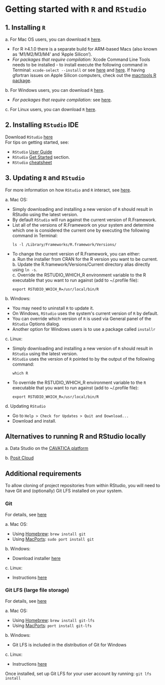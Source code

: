 # Getting started with `R` and `RStudio`

## 1. Installing `R`

a. For Mac OS users, you can download `R` [here](https://cran.r-project.org/bin/macosx/).  
   - For R ≥4.1.0 there is a separate build for ARM-based Macs (also known as ‘M1/M2/M3/M4’ and ‘Apple Silicon’).  
   - _For packages that require compilation:_ Xcode Command Line Tools needs to be installed - to install execute the following command in Terminal: `xcode-select --install` or see [here](https://cran.r-project.org/bin/macosx/tools/) and [here](https://mac.install.guide/commandlinetools). If having gfortran issues on Apple Silicon computers, check out the [macrtools R package](https://github.com/coatless-mac/macrtools/).   

b. For Windows users, you can download `R` [here](https://cran.r-project.org/bin/windows/base/).  
   - _For packages that require compilation:_ see [here](https://cran.r-project.org/bin/windows/Rtools/).  

c. For Linux users, you can download `R` [here](https://cran.rstudio.com/bin/linux/).  

## 2. Installing `RStudio` IDE  
Download `RStudio` [here](https://posit.co/download/rstudio-desktop/)  
For tips on getting started, see:  
   - `RStudio` [User Guide](https://docs.posit.co/ide/user/)  
   - `RStudio` [Get Started](https://docs.posit.co/ide/user/ide/get-started/) section.
   - `RStudio` [cheatsheet](https://rstudio.github.io/cheatsheets/html/rstudio-ide.html)  

## 3. Updating `R` and `RStudio`  

For more information on how `RStudio` and `R` interact, see [here](https://support.posit.co/hc/en-us/articles/200486138-Changing-R-versions-for-the-RStudio-Desktop-IDE).  

a. Mac OS:
   - Simply downloading and installing a new version of `R` should result in RStudio using the latest version.  
   - By default `RStudio` will run against the current version of R.Framework.  
   - List all of the versions of R.Framework on your system and determine which one is considered the current one by executing the following command in Terminal:
		```
		ls -l /Library/Frameworks/R.framework/Versions/
		```
   - To change the current version of R.Framework, you can either:  
     a. Run the installer from CRAN for the R version you want to be current.  
     b. Update the R.framework/Versions/Current directory alias directly using `ln -s`.  
	  c. Override the RSTUDIO_WHICH_R environment variable to the R executable that you want to run against (add to ~/.profile file):
		```
		export RSTUDIO_WHICH_R=/usr/local/bin/R
		```

b. Windows:
   - You may need to uninstall `R` to update it.  
   - On Windows, `RStudio` uses the system's current version of `R` by default.
   - You can override which version of `R` is used via General panel of the `RStudio` Options dialog.
   - Another option for Windows users is to use a package called `installr`

c. Linux:
   - Simply downloading and installing a new version of `R` should result in `RStudio` using the latest version.  
   - `RStudio` uses the version of `R` pointed to by the output of the following command:
		```
		which R
		```
   - To override the RSTUDIO_WHICH_R environment variable to the `R` executable that you want to run against (add to ~/.profile file):
		```
		export RSTUDIO_WHICH_R=/usr/local/bin/R
		```

d. Updating `RStudio`
   - Go to `Help > Check for Updates > Quit and Download...`  
   - Download and install.  


## Alternatives to running R and RStudio locally
a. Data Studio on the [CAVATICA platform](https://cavatica.sbgenomics.com/)

b. [Posit Cloud](https://posit.cloud/plans/free)


## Additional requirements
To allow cloning of project repositories from within RStudio, you will need to have Git and (optionally) Git LFS installed on your system. 

### Git
For details, see [here](https://git-scm.com/downloads)  

a. Mac OS:  
   - Using [Homebrew](https://brew.sh/): `brew install git`   
   - Using [MacPorts](https://www.macports.org/): `sudo port install git`   

b. Windows:  
   - Download installer [here](https://git-scm.com/download/win)  

c. Linux:  
   - Instructions [here](https://git-scm.com/download/linux)  

### Git LFS (large file storage)  
For details, see [here](https://git-lfs.com/)  

a. Mac OS:  
   - Using [Homebrew](https://brew.sh/): `brew install git-lfs`   
   - Using [MacPorts](https://www.macports.org/): `port install git-lfs`   

b. Windows:  
   - Git LFS is included in the distribution of Git for Windows  

c. Linux:  
   - Instructions [here](https://github.com/git-lfs/git-lfs/blob/main/INSTALLING.md)  

Once installed, set up Git LFS for your user account by running:
`git lfs install`

